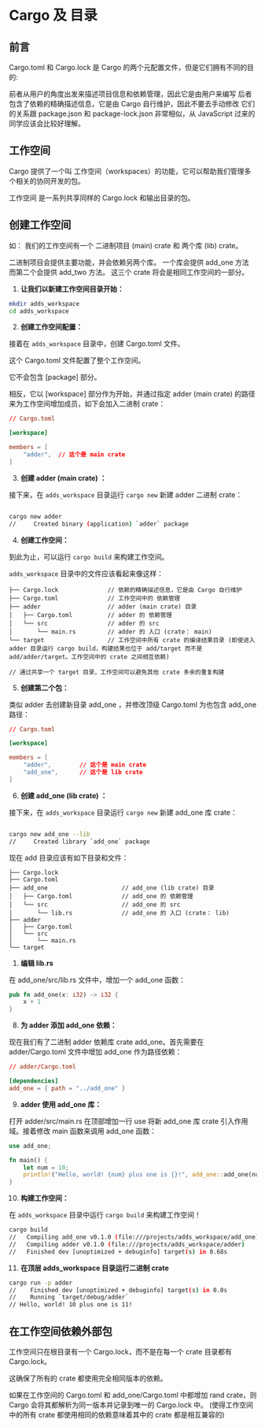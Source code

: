 # Cargo 及 目录

## 前言

Cargo.toml 和 Cargo.lock 是 Cargo 的两个元配置文件，但是它们拥有不同的目的:

前者从用户的角度出发来描述项目信息和依赖管理，因此它是由用户来编写
后者包含了依赖的精确描述信息，它是由 Cargo 自行维护，因此不要去手动修改
它们的关系跟 package.json 和 package-lock.json 非常相似，从 JavaScript 过来的同学应该会比较好理解。


## 工作空间

Cargo 提供了一个叫 工作空间（workspaces）的功能，它可以帮助我们管理多个相关的协同开发的包。

工作空间 是一系列共享同样的 Cargo.lock 和输出目录的包。

## 创建工作空间

如：
我们的工作空间有一个 二进制项目 (main) crate 和 两个库 (lib) crate。

二进制项目会提供主要功能，并会依赖另两个库。
一个库会提供 add_one 方法
而第二个会提供 add_two 方法。
这三个 crate 将会是相同工作空间的一部分。

1. **让我们以新建工作空间目录开始：**



```bash
mkdir adds_workspace
cd adds_workspace
```

2. **创建工作空间配置：**

接着在 `adds_workspace` 目录中，创建 Cargo.toml 文件。

这个 Cargo.toml 文件配置了整个工作空间。

它不会包含 [package] 部分。

相反，它以 [workspace] 部分作为开始，并通过指定 adder (main crate)  的路径来为工作空间增加成员，如下会加入二进制 crate：

```toml
// Cargo.toml

[workspace]

members = [
    "adder",  // 这个是 main crate
]

```

3. **创建 adder (main crate) ：**

接下来，在 `adds_workspace` 目录运行 `cargo new` 新建 adder 二进制 crate：

```bash

cargo new adder
//     Created binary (application) `adder` package

```

4. **创建工作空间：**

到此为止，可以运行 `cargo build` 来构建工作空间。

`adds_workspace` 目录中的文件应该看起来像这样：

```
├── Cargo.lock              // 依赖的精确描述信息，它是由 Cargo 自行维护
├── Cargo.toml              // 工作空间中的 依赖管理
├── adder                   // adder (main crate) 目录
│   ├── Cargo.toml          // adder 的 依赖管理
│   └── src                 // adder 的 src
│       └── main.rs         // adder 的 入口 (crate： main)
└── target                  // 工作空间中所有 crate 的编译结果目录 (即使进入 adder 目录运行 cargo build，构建结果也位于 add/target 而不是 add/adder/target。工作空间中的 crate 之间相互依赖)

// 通过共享一个 target 目录，工作空间可以避免其他 crate 多余的重复构建

```

5. **创建第二个包：**

类似 adder 去创建新目录 add_one ，并修改顶级 Cargo.toml 为也包含 add_one 路径：

```toml
// Cargo.toml

[workspace]

members = [
    "adder",        // 这个是 main crate
    "add_one",      // 这个是 lib crate
]


```

6. **创建 add_one (lib crate) ：**

接下来，在 `adds_workspace` 目录运行 `cargo new` 新建 add_one 库 crate：

```bash

cargo new add_one --lib
//     Created library `add_one` package

```

现在 add 目录应该有如下目录和文件：


```
├── Cargo.lock
├── Cargo.toml
├── add_one                     // add_one (lib crate) 目录
│   ├── Cargo.toml              // add_one 的 依赖管理
│   └── src                     // add_one 的 src
│       └── lib.rs              // add_one 的 入口 (crate： lib)
├── adder
│   ├── Cargo.toml
│   └── src
│       └── main.rs
└── target

```


1. **编辑 lib.rs**

在 add_one/src/lib.rs 文件中，增加一个 add_one 函数：

```rs
pub fn add_one(x: i32) -> i32 {
    x + 1
}
```

8. **为 adder 添加 add_one 依赖：**

现在我们有了二进制 adder 依赖库 crate add_one。首先需要在 adder/Cargo.toml 文件中增加 add_one 作为路径依赖：

```toml
// adder/Cargo.toml

[dependencies]
add_one = { path = "../add_one" }

```


9. **adder 使用 add_one 库：**

打开 adder/src/main.rs 在顶部增加一行 use 将新 add_one 库 crate 引入作用域。接着修改 main 函数来调用 add_one 函数：

```rs
use add_one;

fn main() {
    let num = 10;
    println!("Hello, world! {num} plus one is {}!", add_one::add_one(num));
}

```

10. **构建工作空间：**

在 `adds_workspace` 目录中运行 `cargo build` 来构建工作空间！

```bash
cargo build
//   Compiling add_one v0.1.0 (file:///projects/adds_workspace/add_one)
//   Compiling adder v0.1.0 (file:///projects/adds_workspace/adder)
//   Finished dev [unoptimized + debuginfo] target(s) in 0.68s
```

11. **在顶层 adds_workspace 目录运行二进制 crate**

```bash
cargo run -p adder
//    Finished dev [unoptimized + debuginfo] target(s) in 0.0s
//    Running `target/debug/adder`
// Hello, world! 10 plus one is 11!


```

## 在工作空间依赖外部包

工作空间只在根目录有一个 Cargo.lock，而不是在每一个 crate 目录都有 Cargo.lock。

这确保了所有的 crate 都使用完全相同版本的依赖。

如果在工作空间的 Cargo.toml 和 add_one/Cargo.toml 中都增加 rand crate，则 Cargo 会将其都解析为同一版本并记录到唯一的 Cargo.lock 中。
(使得工作空间中的所有 crate 都使用相同的依赖意味着其中的 crate 都是相互兼容的)


